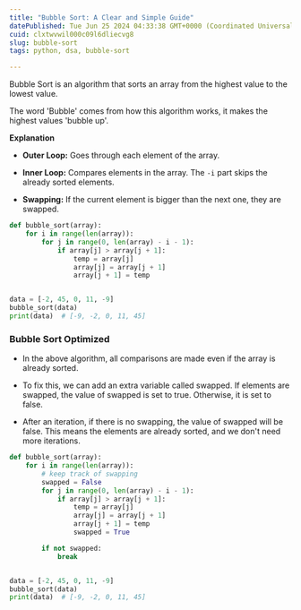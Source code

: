 ```yaml
---
title: "Bubble Sort: A Clear and Simple Guide"
datePublished: Tue Jun 25 2024 04:33:38 GMT+0000 (Coordinated Universal Time)
cuid: clxtwvwil000c09l6dliecvg8
slug: bubble-sort
tags: python, dsa, bubble-sort

---
```


Bubble Sort is an algorithm that sorts an array from the highest value to the lowest value.

The word 'Bubble' comes from how this algorithm works, it makes the highest values 'bubble up'.

**Explanation**

* **Outer Loop:** Goes through each element of the array.
    
* **Inner Loop:** Compares elements in the array. The `-i` part skips the already sorted elements.
    
* **Swapping:** If the current element is bigger than the next one, they are swapped.
    

```python
def bubble_sort(array):
    for i in range(len(array)):
        for j in range(0, len(array) - i - 1):
            if array[j] > array[j + 1]:
                temp = array[j]
                array[j] = array[j + 1]
                array[j + 1] = temp


data = [-2, 45, 0, 11, -9]
bubble_sort(data)
print(data)  # [-9, -2, 0, 11, 45]
```

### Bubble Sort Optimized

* In the above algorithm, all comparisons are made even if the array is already sorted.
    
* To fix this, we can add an extra variable called swapped. If elements are swapped, the value of swapped is set to true. Otherwise, it is set to false.
    
* After an iteration, if there is no swapping, the value of swapped will be false. This means the elements are already sorted, and we don't need more iterations.
    

```python
def bubble_sort(array):
    for i in range(len(array)):
        # keep track of swapping
        swapped = False
        for j in range(0, len(array) - i - 1):
            if array[j] > array[j + 1]:
                temp = array[j]
                array[j] = array[j + 1]
                array[j + 1] = temp
                swapped = True

        if not swapped:
            break


data = [-2, 45, 0, 11, -9]
bubble_sort(data)
print(data)  # [-9, -2, 0, 11, 45]
```